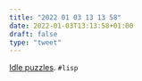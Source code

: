 ```yaml
---
title: "2022 01 03 13 13 58"
date: 2022-01-03T13:13:58+01:00
draft: false
type: "tweet"
---
```

[Idle puzzles](http://funcall.blogspot.com/2021/12/idle-puzzles.html). `#lisp`
